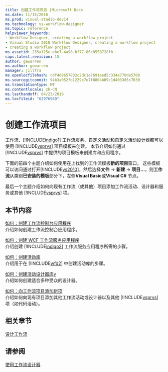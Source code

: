 ```yaml
---
title: 创建工作流项目 |Microsoft Docs
ms.date: 11/15/2016
ms.prod: visual-studio-dev14
ms.technology: vs-workflow-designer
ms.topic: reference
helpviewer_keywords:
- Workflow Designer, creating a workflow project
- Visual Studio 2010 Workflow Designer, creating a workflow project
- creating a workflow project
ms.assetid: 235a125e-ebe7-4a98-bf77-86c8558728fb
caps.latest.revision: 15
author: gewarren
ms.author: gewarren
manager: jillfra
ms.openlocfilehash: cdf4d9657832c2dc1e7691eed5c334e770de5700
ms.sourcegitcommit: 94b3a052fb1229c7e7f8804b09c1d403385c7630
ms.translationtype: MT
ms.contentlocale: zh-CN
ms.lasthandoff: 04/23/2019
ms.locfileid: "62976989"
---
```

# <a name="creating-a-workflow-project"></a>创建工作流项目
工作流、[!INCLUDE[indigo1](../includes/indigo1-md.md)] 工作流服务、自定义活动和自定义活动设计器都可以使用 [!INCLUDE[vsprvs](../includes/vsprvs-md.md)] 项目模板来创建。 本节介绍如何通过 [!INCLUDE[vsprvs](../includes/vsprvs-md.md)] 中提供的项目模板来创建库和应用程序。  
  
 下面的前四个主题介绍如何使用在上找到的工作流模板**新的项目**窗口。 这些模板可以访问通过打开[!INCLUDE[vs2010](../includes/vs2010-md.md)]，然后选择**文件** -> **新建** -> **项目...**，则**工作流**从类别**已安装的模板**部分下，左侧**Visual Basic**或**Visual C#** 节点。  
  
 最后一个主题介绍如何向现有工作流（或其他）项目添加工作流活动、设计器和服务或其他 [!INCLUDE[vsprvs](../includes/vsprvs-md.md)] 项。  
  
## <a name="in-this-section"></a>本节内容  
 [如何：创建工作流控制台应用程序](../workflow-designer/how-to-create-a-workflow-console-application.md)  
 介绍如何创建工作流控制台应用程序。  
  
 [如何：创建 WCF 工作流服务应用程序](../workflow-designer/how-to-create-a-wcf-workflow-service-application.md)  
 介绍创建 [!INCLUDE[indigo2](../includes/indigo2-md.md)] 工作流服务应用程序所需的步骤。  
  
 [如何：创建活动库](../workflow-designer/how-to-create-an-activity-library.md)  
 介绍用于在 [!INCLUDE[wfd2](../includes/wfd2-md.md)] 中创建活动库的步骤。  
  
 [如何：创建活动设计器库y](../workflow-designer/how-to-create-an-activity-designer-library.md)  
 介绍如何创建适合多种受众的设计器。  
  
 [如何：向工作流项目添加新项](../workflow-designer/how-to-add-a-new-item-to-a-workflow-project.md)  
 介绍如何向现有项目添加其他工作流活动或设计器以及其他 [!INCLUDE[vsprvs](../includes/vsprvs-md.md)] 项（如代码活动）。  
  
## <a name="related-sections"></a>相关章节  
 [设计工作流](http://msdn.microsoft.com/library/41f727b5-b142-4c1b-b046-492b96135ae6)  
  
## <a name="see-also"></a>请参阅  
 [使用工作流设计器](../workflow-designer/using-the-workflow-designer.md)